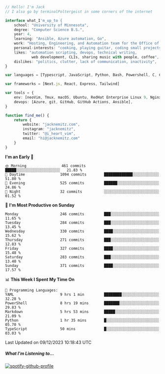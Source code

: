 ```typescript
// Hello! I'm Jack
// I also go by terminalPoltergeist in some corners of the internet

interface what_I'm_up_to {
    school: "University of Minnesota",
    degree: "Computer Science B.S.",
    year: 4,
    learning: "Ansible, Azure automation, Go",
    work: "Hosting, Engineering, and Automation team for the Office of Information Technology at UMN",
    personal-interests: "cooking, playing guitar, coding small projects",
    likes: "automation scripting, devops, technical writing,
            web development, CLIs, sharing music with people, coffee",
    dislikes: "politics, clutter, lack of communication, inactivity",
}

var languages = [Typescript, JavaScript, Python, Bash, Powershell, C, C++, HTML, CSS]

var frameworks = [Next.js, React, Express, Tailwind]

var tools = {
    env: [neoVim, Tmux, macOS, Ubuntu, RedHat Enterprise Linux 9, Nginx, DigitalOcean, Cloudflare],
    devops: [Azure, git, GitHub, GitHub Actions, Ansible],
}

function find_me() {
    return {
        website: "jacknemitz.com",
        instagram: "jacknemitz",
        twitter: "@i_heart_vim",
        email: "hi@jacknemitz.com"
    }
}
```

<!--START_SECTION:waka-->
**I'm an Early 🐤** 

```text
🌞 Morning                461 commits         █████░░░░░░░░░░░░░░░░░░░░   21.83 % 
🌆 Daytime                1094 commits        █████████████░░░░░░░░░░░░   51.80 % 
🌃 Evening                525 commits         ██████░░░░░░░░░░░░░░░░░░░   24.86 % 
🌙 Night                  32 commits          ░░░░░░░░░░░░░░░░░░░░░░░░░   01.52 % 
```
📅 **I'm Most Productive on Sunday** 

```text
Monday                   246 commits         ███░░░░░░░░░░░░░░░░░░░░░░   11.65 % 
Tuesday                  284 commits         ███░░░░░░░░░░░░░░░░░░░░░░   13.45 % 
Wednesday                330 commits         ████░░░░░░░░░░░░░░░░░░░░░   15.62 % 
Thursday                 271 commits         ███░░░░░░░░░░░░░░░░░░░░░░   12.83 % 
Friday                   327 commits         ████░░░░░░░░░░░░░░░░░░░░░   15.48 % 
Saturday                 283 commits         ███░░░░░░░░░░░░░░░░░░░░░░   13.40 % 
Sunday                   371 commits         ████░░░░░░░░░░░░░░░░░░░░░   17.57 % 
```


📊 **This Week I Spent My Time On** 

```text
💬 Programming Languages: 
YAML                     9 hrs 1 min         ████████░░░░░░░░░░░░░░░░░   32.28 % 
PowerShell               8 hrs 19 mins       ███████░░░░░░░░░░░░░░░░░░   29.83 % 
Markdown                 5 hrs 53 mins       █████░░░░░░░░░░░░░░░░░░░░   21.09 % 
Python                   1 hr 35 mins        █░░░░░░░░░░░░░░░░░░░░░░░░   05.70 % 
TypeScript               50 mins             █░░░░░░░░░░░░░░░░░░░░░░░░   03.03 % 
```


 Last Updated on 09/12/2023 10:18:43 UTC
<!--END_SECTION:waka-->

##### What I'm Listening to...

[![spotify-github-profile](https://spotify-github-profile.vercel.app/api/view?uid=jack.nemitz&cover_image=true&show_offline=true&bar_color=53b14f&bar_color_cover=false&background_color=121212FF)](https://spotify-github-profile.vercel.app/api/view?uid=jack.nemitz&redirect=true)

